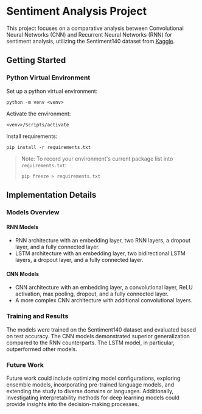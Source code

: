 # Sentiment Analysis Project

This project focuses on a comparative analysis between Convolutional Neural Networks (CNN) and Recurrent Neural Networks (RNN) for sentiment analysis, utilizing the Sentiment140 dataset from [Kaggle](https://www.kaggle.com/datasets/kazanova/sentiment140/).

## Getting Started

### Python Virtual Environment

Set up a python virtual environment:

```shell
python -m venv <venv>
```

Activate the environment:

```shell
<venv>/Scripts/activate
```

Install requirements:

```shell
pip install -r requirements.txt
```

> Note: To record your environment's current package list into `requirements.txt`:
>
> ```shell
> pip freeze > requirements.txt
> ```

## Implementation Details

### Models Overview

#### RNN Models

- RNN architecture with an embedding layer, two RNN layers, a dropout layer, and a fully connected layer.
- LSTM architecture with an embedding layer, two bidirectional LSTM layers, a dropout layer, and a fully connected layer.

#### CNN Models

- CNN architecture with an embedding layer, a convolutional layer, ReLU activation, max pooling, dropout, and a fully connected layer.
- A more complex CNN architecture with additional convolutional layers.

### Training and Results

The models were trained on the Sentiment140 dataset and evaluated based on test accuracy. The CNN models demonstrated superior generalization compared to the RNN counterparts. The LSTM model, in particular, outperformed other models.

### Future Work

Future work could include optimizing model configurations, exploring ensemble models, incorporating pre-trained language models, and extending the study to diverse domains or languages. Additionally, investigating interpretability methods for deep learning models could provide insights into the decision-making processes.